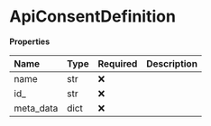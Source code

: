 # ApiConsentDefinition

**Properties**

| Name      | Type | Required | Description |
| :-------- | :--- | :------- | :---------- |
| name      | str  | ❌       |             |
| id\_      | str  | ❌       |             |
| meta_data | dict | ❌       |             |

<!-- This file was generated by liblab | https://liblab.com/ -->
